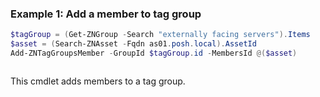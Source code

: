 ### Example 1: Add a member to tag group
```powershell
$tagGroup = (Get-ZNGroup -Search "externally facing servers").Items
$asset = (Search-ZNAsset -Fqdn as01.posh.local).AssetId
Add-ZNTagGroupsMember -GroupId $tagGroup.id -MembersId @($asset)
```

```output

```

This cmdlet adds members to a tag group.
